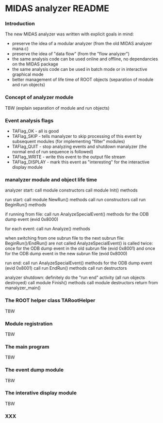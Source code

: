 # MIDAS analyzer README

### Introduction

The new MIDAS analyzer was written with explicit goals in mind:

* preserve the idea of a modular analyzer (from the old MIDAS analyzer mana.c)
* preserve the idea of "data flow" (from the "flow analyzer")
* the same analysis code can be used online and offline, no dependancies on the MIDAS package
* the same analysis code can be used in batch mode or in interactive graphical mode
* better management of life time of ROOT objects (separation of module and run objects)

### Concept of analyzer module

TBW (explain separation of module and run objects)

### Event analysis flags

* TAFlag_OK - all is good
* TAFlag_SKIP - tells manalyzer to skip processing of this event by subsequent modules (for implementing "filter" modules)
* TAFlag_QUIT - stop analyzing events and shutdown manalyzer (the normal end of run sequence is followed)
* TAFlag_WRITE - write this event to the output file stream
* TAFlag_DISPLAY - mark this event as "interesting" for the interactive display module

### manalyzer module and object life time

analyzer start:
  call module constructors
  call module Init() methods

run start:
  call module NewRun() methods
  call run constructors
  call run BeginRun() methods

if running from file:
  call run AnalyzeSpecialEvent() methods for the ODB dump event (evid 0x8000)

for each event:
  call run Analyze() methods

when switching from one subrun file to the next subrun file:
  BeginRun()/EndRun() are not called
  AnalyzeSpecialEvent() is called twice: once for the ODB dump event in the old subrun file (evid 0x8001) and once for the ODB dump event in the new subrun file (evid 0x8000)

run end:
  call run AnalyzeSpecialEvent() methods for the ODB dump event (evid 0x8001)
  call run EndRun() methods
  call run destructors

analyzer shutdown:
  definitely do the "run end" activity (all run objects destroyed)
  call module Finish() methods
  call module destructors
  return from manalyzer_main()

### The ROOT helper class TARootHelper

TBW

### Module registration

TBW

### The main program

TBW

### The event dump module

TBW

### The interative display module

TBW

### XXX
